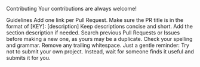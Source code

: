 Contributing
Your contributions are always welcome!

Guidelines
Add one link per Pull Request.
Make sure the PR title is in the format of [KEY]: [description]
Keep descriptions concise and short.
Add the section description if needed.
Search previous Pull Requests or Issues before making a new one, as yours may be a duplicate.
Check your spelling and grammar.
Remove any trailing whitespace.
Just a gentle reminder: Try not to submit your own project. Instead, wait for someone finds it useful and submits it for you.